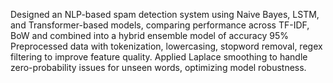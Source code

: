 Designed an NLP-based spam detection system using Naive Bayes, LSTM, and Transformer-based models, comparing performance across TF-IDF, BoW and combined into a hybrid ensemble model of accuracy 95%
Preprocessed data with tokenization, lowercasing, stopword removal, regex filtering to improve feature quality.
Applied Laplace smoothing to handle zero-probability issues for unseen words, optimizing model robustness.
